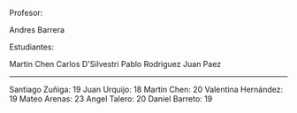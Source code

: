 Profesor:

Andres Barrera

Estudiantes:

Martin Chen
Carlos D'Silvestri
Pablo Rodriguez
Juan Paez


----------------------------------
Santiago Zuñiga: 19
Juan Urquijo: 18
Martin Chen: 20
Valentina Hernández: 19
Mateo Arenas: 23
Angel Talero: 20
Daniel Barreto: 19

